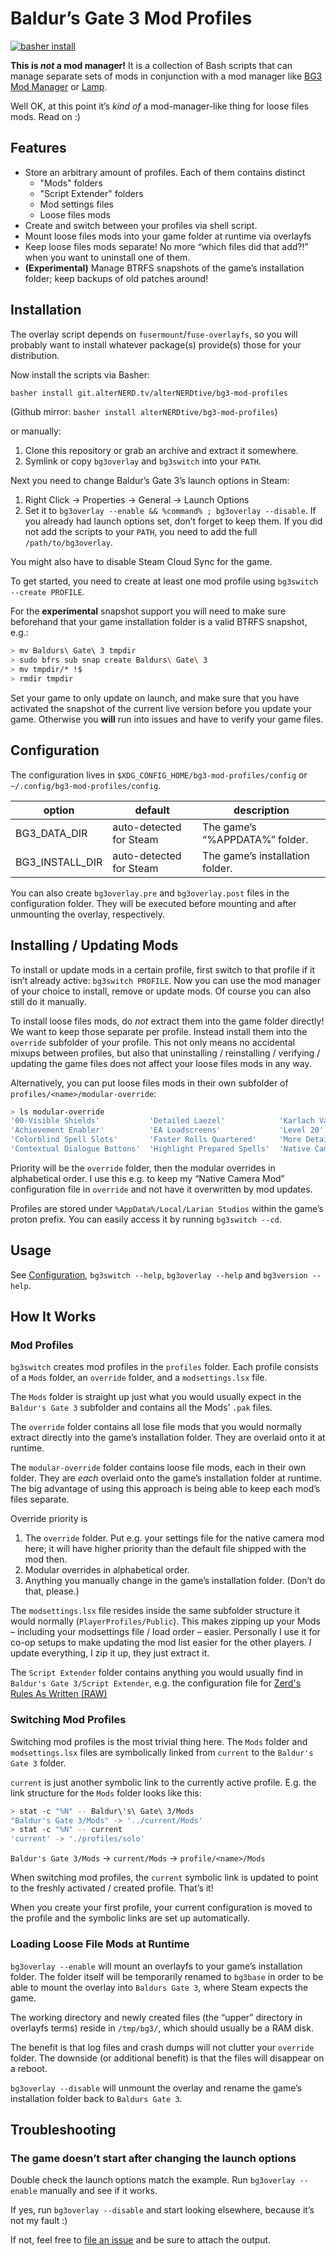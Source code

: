 # Baldur’s Gate 3 Mod Profiles

[![basher install](https://www.basher.it/assets/logo/basher_install.svg)](https://www.basher.it/package/)

**This is _not_ a mod manager!** It is a collection of Bash scripts that can
manage separate sets of mods in conjunction with a mod manager like
[BG3 Mod Manager](https://github.com/LaughingLeader/BG3ModManager) or
[Lamp](https://github.com/CHollingworth/Lamp).

Well OK, at this point it’s _kind of_ a mod-manager-like thing for loose files
mods. Read on :)

## Features

* Store an arbitrary amount of profiles. Each of them contains distinct
  * "Mods" folders
  * "Script Extender" folders
  * Mod settings files
  * Loose files mods
* Create and switch between your profiles via shell script.
* Mount loose files mods into your game folder at runtime via overlayfs
* Keep loose files mods separate! No more “which files did that add⁈” when you
  want to uninstall one of them.
* **(Experimental)** Manage BTRFS snapshots of the game’s installation folder;
keep backups of old patches around!

## Installation

The overlay script depends on `fusermount`/`fuse-overlayfs`, so you will
probably want to install whatever package(s) provide(s) those for your
distribution.

Now install the scripts via Basher:

```bash
basher install git.alterNERD.tv/alterNERDtive/bg3-mod-profiles
```

(Github mirror: `basher install alterNERDtive/bg3-mod-profiles`)

or manually:

1. Clone this repository or grab an archive and extract it somewhere.
2. Symlink or copy `bg3overlay` and `bg3switch` into your `PATH`.

Next you need to change Baldur’s Gate 3’s launch options in Steam:

1. Right Click → Properties → General → Launch Options
2. Set it to `bg3overlay --enable && %command% ; bg3overlay --disable`. If
   you already had launch options set, don’t forget to keep them. If you
   did not add the scripts to your `PATH`, you need to add the full
   `/path/to/bg3overlay`.

You might also have to disable Steam Cloud Sync for the game.

To get started, you need to create at least one mod profile using `bg3switch
--create PROFILE`.

For the **experimental** snapshot support you will need to make sure beforehand
that your game installation folder is a valid BTRFS snapshot, e.g.:

```bash
> mv Baldurs\ Gate\ 3 tmpdir
> sudo bfrs sub snap create Baldurs\ Gate\ 3
> mv tmpdir/* !$
> rmdir tmpdir
```

Set your game to only update on launch, and make sure that you have activated
the snapshot of the current live version before you update your game. Otherwise
you **will** run into issues and have to verify your game files.

## Configuration

The configuration lives in `$XDG_CONFIG_HOME/bg3-mod-profiles/config` or
`~/.config/bg3-mod-profiles/config`.

| option | default | description |
|--------|---------|-------------|
| BG3_DATA_DIR | auto-detected for Steam | The game’s “%APPDATA%” folder. |
| BG3_INSTALL_DIR | auto-detected for Steam | The game’s installation folder. |

You can also create `bg3overlay.pre` and `bg3overlay.post` files in the
configuration folder. They will be executed before mounting and after unmounting
the overlay, respectively.

## Installing / Updating Mods

To install or update mods in a certain profile, first switch to that profile if
it isn’t already active: `bg3switch PROFILE`. Now you can use the mod manager of
your choice to install, remove or update mods. Of course you can also still do
it manually.

To install loose files mods, do _not_ extract them into the game folder
directly! We want to keep those separate per profile. Instead install them into
the `override` subfolder of your profile. This not only means no accidental
mixups between profiles, but also that uninstalling / reinstalling / verifying
/ updating the game files does not affect your loose files mods in any way.

Alternatively, you can put loose files mods in their own subfolder of
`profiles/<name>/modular-override`:

```bash
> ls modular-override
'00-Visible Shields'           'Detailed Laezel'            'Karlach Vanilla Scars'  'Native Mod Loader'  'Shart Scars'
'Achievement Enabler'          'EA Loadscreens'             'Level 20'               'No Abs'
'Colorblind Spell Slots'       'Faster Rolls Quartered'     'More Detailed Halsin'    OIO
'Contextual Dialogue Buttons'  'Highlight Prepared Spells'  'Native Camera Tweaks'   'Script Extender'
```

Priority will be the `override` folder, then the modular overrides in
alphabetical order. I use this e.g. to keep my “Native Camera Mod” configuration
file in `override` and not have it overwritten by mod updates.

Profiles are stored under `%AppData%/Local/Larian Studios` within the game’s
proton prefix. You can easily access it by running `bg3switch --cd`.

## Usage

See [Configuration](#configuration), `bg3switch --help`, `bg3overlay --help`
and `bg3version --help`.

## How It Works

### Mod Profiles

`bg3switch` creates mod profiles in the `profiles` folder. Each profile consists
of a `Mods` folder, an `override` folder, and a `modsettings.lsx` file.

The `Mods` folder is straight up just what you would usually expect in the
`Baldur's Gate 3` subfolder and contains all the Mods’ `.pak` files.

The `override` folder contains all lose file mods that you would normally
extract directly into the game’s installation folder. They are overlaid onto it
at runtime.

The `modular-override` folder contains loose file mods, each in their own
folder. They are _each_ overlaid onto the game’s installation folder at runtime.
The big advantage of using this approach is being able to keep each mod’s files
separate.

Override priority is

1. The `override` folder. Put e.g. your settings file for the native camera mod
   here; it will have higher priority than the default file shipped with the mod
   then.
2. Modular overrides in alphabetical order.
3. Anything you manually change in the game’s installation folder. (Don’t do
   that, please.)

The `modsettings.lsx` file resides inside the same subfolder structure it would
normally (`PlayerProfiles/Public`). This makes zipping up your Mods – including
your modsettings file / load order – easier. Personally I use it for co-op
setups to make updating the mod list easier for the other players. _I_ update
everything, I zip it up, they just extract it.

The `Script Extender` folder contains anything you would usually find in
`Baldur's Gate 3/Script Extender`, e.g. the configuration file for [Zerd's Rules
As Written (RAW)](https://www.nexusmods.com/baldursgate3/mods/1329)

### Switching Mod Profiles

Switching mod profiles is the most trivial thing here. The `Mods` folder and
`modsettings.lsx` files are symbolically linked from `current` to the `Baldur's
Gate 3` folder.

`current` is just another symbolic link to the currently active profile. E.g.
the link structure for the `Mods` folder looks like this:

```bash
> stat -c "%N" -- Baldur\'s\ Gate\ 3/Mods
"Baldur's Gate 3/Mods" -> '../current/Mods'
> stat -c "%N" -- current
'current' -> './profiles/solo'
```

`Baldur's Gate 3/Mods` → `current/Mods` → `profile/<name>/Mods`

When switching mod profiles, the `current` symbolic link is updated to point to
the freshly activated / created profile. That’s it!

When you create your first profile, your current configuration is moved to the
profile and the symbolic links are set up automatically.

### Loading Loose File Mods at Runtime

`bg3overlay --enable` will mount an overlayfs to your game’s installation
folder. The folder itself will be temporarily renamed to `bg3base` in order to
be able to mount the overlay into `Baldurs Gate 3`, where Steam expects the
game.

The working directory and newly created files (the “upper” directory in
overlayfs terms) reside in `/tmp/bg3/`, which should usually be a RAM disk.

The benefit is that log files and crash dumps will not clutter your `override`
folder. The downside (or additional benefit) is that the files will disappear on
a reboot.

`bg3overlay --disable` will unmount the overlay and rename the game’s
installation folder back to `Baldurs Gate 3`.

## Troubleshooting

### The game doesn’t start after changing the launch options

Double check the launch options match the example. Run `bg3overlay --enable`
manually and see if it works.

If yes, run `bg3overlay --disable` and start looking elsewhere, because it’s not
my fault :)

If not, feel free to [file an
issue](https://github.com/alterNERDtive/bg3-mod-profiles/issues) and be
sure to attach the output.

